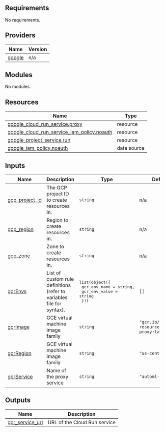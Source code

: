## Requirements

No requirements.

## Providers

| Name | Version |
|------|---------|
| <a name="provider_google"></a> [google](#provider\_google) | n/a |

## Modules

No modules.

## Resources

| Name | Type |
|------|------|
| [google_cloud_run_service.proxy](https://registry.terraform.io/providers/hashicorp/google/latest/docs/resources/cloud_run_service) | resource |
| [google_cloud_run_service_iam_policy.noauth](https://registry.terraform.io/providers/hashicorp/google/latest/docs/resources/cloud_run_service_iam_policy) | resource |
| [google_project_service.run](https://registry.terraform.io/providers/hashicorp/google/latest/docs/resources/project_service) | resource |
| [google_iam_policy.noauth](https://registry.terraform.io/providers/hashicorp/google/latest/docs/data-sources/iam_policy) | data source |

## Inputs

| Name | Description | Type | Default | Required |
|------|-------------|------|---------|:--------:|
| <a name="input_gcp_project_id"></a> [gcp\_project\_id](#input\_gcp\_project\_id) | The GCP project ID to create resources in. | `string` | n/a | yes |
| <a name="input_gcp_region"></a> [gcp\_region](#input\_gcp\_region) | Region to create resources in. | `string` | n/a | yes |
| <a name="input_gcp_zone"></a> [gcp\_zone](#input\_gcp\_zone) | Zone to create resources in. | `string` | n/a | yes |
| <a name="input_gcrEnvs"></a> [gcrEnvs](#input\_gcrEnvs) | List of custom rule definitions (refer to variables file for syntax). | <pre>list(object({<br>    gcr_env_name  = string,<br>    gcr_env_value = string<br>  }))</pre> | `[]` | no |
| <a name="input_gcrImage"></a> [gcrImage](#input\_gcrImage) | GCE virtual machine image family | `string` | `"gcr.io/qwiklabs-resources/automl-proxy:latest"` | no |
| <a name="input_gcrRegion"></a> [gcrRegion](#input\_gcrRegion) | GCE virtual machine image family | `string` | `"us-central1"` | no |
| <a name="input_gcrService"></a> [gcrService](#input\_gcrService) | Name of the proxy service | `string` | `"automl-proxy"` | no |

## Outputs

| Name | Description |
|------|-------------|
| <a name="output_gcr_service_url"></a> [gcr\_service\_url](#output\_gcr\_service\_url) | URL of the Cloud Run service |
